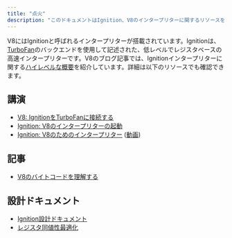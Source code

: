 ```yaml
---
title: "点火"
description: "このドキュメントはIgnition、V8のインタープリターに関するリソースを集めたものです。"
---
```

V8にはIgnitionと呼ばれるインタープリターが搭載されています。Ignitionは、[TurboFan](/docs/turbofan)のバックエンドを使用して記述された、低レベルでレジスタベースの高速インタープリターです。V8のブログ記事では、Ignitionインタープリターに関する[ハイレベルな概要](/blog/ignition-interpreter)を紹介しています。詳細は以下のリソースでも確認できます。

## 講演

- [V8: IgnitionをTurboFanに接続する](https://docs.google.com/presentation/d/1chhN90uB8yPaIhx_h2M3lPyxPgdPmkADqSNAoXYQiVE/edit)
- [Ignition: V8のインタープリターの起動](https://docs.google.com/presentation/d/1HgDDXBYqCJNasBKBDf9szap1j4q4wnSHhOYpaNy5mHU/edit#slide=id.g1357e6d1a4_0_58)
- [Ignition: V8のためのインタープリター](https://docs.google.com/presentation/d/1OqjVqRhtwlKeKfvMdX6HaCIu9wpZsrzqpIVIwQSuiXQ/edit) ([動画](https://youtu.be/r5OWCtuKiAk))

## 記事

- [V8のバイトコードを理解する](https://medium.com/dailyjs/understanding-v8s-bytecode-317d46c94775)

## 設計ドキュメント

- [Ignition設計ドキュメント](https://docs.google.com/document/d/11T2CRex9hXxoJwbYqVQ32yIPMh0uouUZLdyrtmMoL44/edit?ts=56f27d9d#heading=h.6jz9dj3bnr8t)
- [レジスタ同値性最適化](https://docs.google.com/document/d/1wW_VkkIwhAAgAxLYM0wvoTEkq8XykibDIikGpWH7l1I/edit?ts=570d7131#heading=h.6jz9dj3bnr8t)
